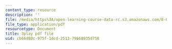 ```yaml
---
content_type: resource
description: ''
file: /media/https%3A/open-learning-course-data-rc.s3.amazonaws.com/8-04-quantum-physics-i-spring-2013/cb66d80c975f1dcd251379668935d758_gK_D6RkbMy8.pdf
file_type: application/pdf
resourcetype: Document
title: 3play pdf file
uid: cb66d80c-975f-1dcd-2513-79668935d758
---
```

